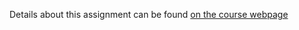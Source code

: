 Details about this assignment can be found [on the course webpage](https://bcourses.berkeley.edu/courses/1453965/assignments/7738616)
